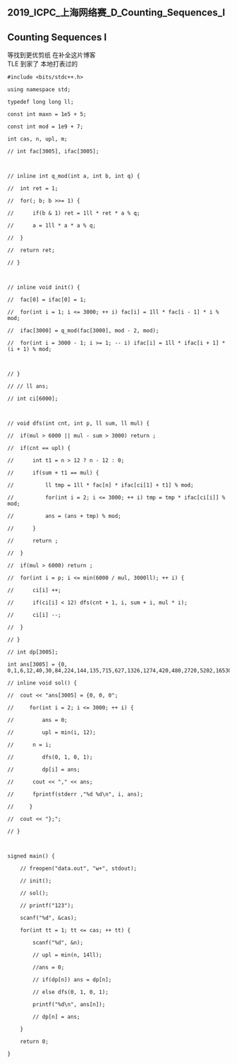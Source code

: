 ## 2019_ICPC_上海网络赛_D_Counting_Sequences_I

## Counting Sequences I

等找到更优剪纸 在补全这片博客  
TLE 到家了 本地打表过的

    
    
    #include <bits/stdc++.h>
    using namespace std;
    typedef long long ll;
    const int maxn = 1e5 + 5;
    const int mod = 1e9 + 7;
    int cas, n, upl, m;
    // int fac[3005], ifac[3005];
    
    // inline int q_mod(int a, int b, int q) {
    // 	int ret = 1;
    // 	for(; b; b >>= 1) {
    // 		if(b & 1) ret = 1ll * ret * a % q;
    // 		a = 1ll * a * a % q;
    // 	}
    // 	return ret;
    // }
    
    // inline void init() {
    // 	fac[0] = ifac[0] = 1;
    // 	for(int i = 1; i <= 3000; ++ i) fac[i] = 1ll * fac[i - 1] * i % mod;
    // 	ifac[3000] = q_mod(fac[3000], mod - 2, mod);
    // 	for(int i = 3000 - 1; i >= 1; -- i) ifac[i] = 1ll * ifac[i + 1] * (i + 1) % mod;
        
    // }
    // // ll ans;
    // int ci[6000];
    
    // void dfs(int cnt, int p, ll sum, ll mul) {
    // 	if(mul > 6000 || mul - sum > 3000) return ;
    // 	if(cnt == upl) {
    // 		int t1 = n > 12 ? n - 12 : 0;
    // 		if(sum + t1 == mul) {
    // 			ll tmp = 1ll * fac[n] * ifac[ci[1] + t1] % mod;
    // 			for(int i = 2; i <= 3000; ++ i) tmp = tmp * ifac[ci[i]] % mod;
    // 			ans = (ans + tmp) % mod;
    // 		}
    // 		return ;
    // 	}
    // 	if(mul > 6000) return ;
    // 	for(int i = p; i <= min(6000 / mul, 3000ll); ++ i) {
    // 		ci[i] ++;
    // 		if(ci[i] < 12) dfs(cnt + 1, i, sum + i, mul * i);
    // 		ci[i] --;
    // 	}
    // }
    // int dp[3005];
    int ans[3005] = {0, 0,1,6,12,40,30,84,224,144,135,715,627,1326,1274,420,480,2720,5202,16530,3800,2590,924,16951,552,9300,68575,82134,21168,24360,165300,3720,45632,199584,2244,22015,2520,29304,77330,57798,398320,1285760,4255062,81270,41624,48510,97290,1479889,106032,11760,180075,132600,3254004,429936,1267866,38115,2293060,20948298,40667106,299425,208860,2325320,344162,7394058,7636608,82875520,8580,305118,4013836,171258,173880,11850965,70320672,1866318,14396330,4872900,17100,895356,468468,499122,252800,20509200,7012845,1391827,578676,25229190,26418340,211474989,784847184,497121123,15339150,49140,393484,1972158,821748,2924575,53598240,55872,45638306,15086610,753390000,50040450,417498852,18788230,1649648,1168440,1202040,63736369,2461428,68719050,162308630,564673856,24864,5916680,12882,83753235,89751520,869785371,124424274,827222264,916501173,142157979,2679303,3661464,39416252,40718500,31500,4096512,135201152,132178560,5399940,191928100,764103895,303683688,755446880,403450390,878166801,7620488,63013698,181404174,188003060,1490370,40044,7198477,2965248,73807320,222581380,897305600,3241644,486312756,838638473,668099857,87240552,277345965,3652110,279481895,569777520,909958004,17438618,102598248,6080160,331917600,704201656,12886128,6522608,11108130,856576600,6916639,773139192,393768648,453484704,5029110,10088316,597113652,30102,2755725,479740800,6824611,490800468,6727676,453731610,810770040,174453052,127995139,76742980,579462920,6400260,197469008,621276832,63131059,3519180,655161515,315686842,28570176,246855106,708291090,7567560,468395047,15329358,7998606,803840600,57548093,624161197,809432154,689858065,197982428,630455180,357065367,320910720,936082576,87780,963476640,74767476,379431305,9754548,380663735,10031040,156955682,25639852,20815512,5347980,198166963,886901487,225570529,242056473,501024386,533868153,603037815,920524624,245275990,718210895,212520,12540528,543375195,461026027,32361615,540843679,392427831,168324999,208713599,700359503,28225920,380401421,67909312,81646278,630637420,1293931,889031838,949548624,259817649,549967486,898626104,686911972,56583450,24419560,817851652,16842240,891525490,17040642,862442760,43568980,561311662,17984466,437032941,809577120,18959160,388056851,262408964,560202110,38713404,657023276,821728799,818922105,190585256,635328541,948130242,157183696,704797050,309867908,277830386,51523419,134870012,749747645,184738215,448245518,318027562,275886879,333883532,395070958,48524256,475894014,49114980,236370917,784569639,979573108,921821882,773970379,110038107,105145128,235499832,26910000,64267522,208632348,110356236,214584532,461333294,560051640,903997718,590609103,218012655,780213045,692419287,439786580,279209594,383153779,93074310,814843017,988535918,205584668,145543973,54218796,420841210,489026136,101531951,476789328,74482200,664404815,556029323,35179968,106293320,217140,72747180,127035152,215692694,111253064,388964221,61191507,848268878,659514248,487518216,265388569,771127213,748161940,681164077,541338475,70311036,85182422,882943718,804827001,59357303,21376250,43611750,43737408,807625711,44111586,713948361,860057995,984432333,137008032,883198273,305220824,581376307,283279826,758860975,670467540,619538990,874650824,656833322,504482780,851303417,791600048,321615528,207289111,969710687,224897578,969569932,975009846,12704182,147213128,181988425,550724752,138047730,536076394,19423120,474768550,534347422,277774654,873715625,305094536,448946783,855709629,60538530,209522824,693786590,927479183,18760111,123571800,467930686,548061617,339961478,377197825,929122116,510292238,260505648,898560496,606820688,73823363,167968493,753754165,643514715,617757502,468134774,139190904,429596203,499872283,804316856,158784988,500436898,330820304,833779290,309908865,798032191,19144628,330236216,227597688,791835097,548987726,78035958,933622580,464458901,606535622,336637759,837971159,466100351,501035131,722499131,998404247,40098260,401772714,106748090,42495200,86735880,877149,383556205,196692,263769300,896584125,250541410,706926755,322185268,663522473,595974710,915622764,342038221,55675413,585447394,719165182,809889789,569918083,97217522,72682038,663560186,103370673,909754905,634643969,791101815,701424289,688651692,481800017,873272360,331481464,944159323,607048176,450140201,307580852,633067279,507471325,680972531,932698257,847108034,329935200,841861733,931230222,86653572,298186557,317306433,382511484,941206421,998651093,269587042,223414638,901347339,381257681,299192826,716507553,865165128,88498570,843173027,268662409,919135809,671588778,222222296,816798687,794783532,382042584,329002916,363573101,606409032,111669003,820596994,868832953,599417016,293953140,806616576,764889370,63761101,853583648,276375792,65522872,998575523,883199315,676000997,149580165,348663191,678678481,255020512,485229036,109282577,448477583,149990544,76877264,304513527,150568236,655124776,151988148,534097455,270093859,221569978,619992276,544538574,150812922,389192157,202124556,637466796,904314865,928886810,154958903,986123802,493231088,174281319,670239135,620110933,863183249,934326167,819168264,7982499,709372942,504356707,254984246,388526852,40220645,796202131,485121798,860777029,845478466,228206320,616806504,373998577,548461368,270464656,47395831,356441469,376758112,144582797,511930601,460865219,191102400,759228371,706166393,656083619,483915676,233711788,334721218,366744996,256254932,939464893,820630126,744833546,727795522,280642674,886252016,350529523,205557637,252080132,562214776,526787415,474826371,467447759,426265164,903873639,814861053,652325400,373440437,687691947,369572971,323140786,69302116,43642259,660284932,778084009,340284840,31054896,788787168,688336753,145029237,985504152,789054774,962884714,395571569,233780504,168115571,494552394,67447035,202266088,798703541,395891121,135046153,403981400,159247666,143493859,798227695,55224865,357009419,454515132,150274489,178570260,210983813,498819674,361042201,426347031,720670392,170511627,29604571,941026002,196725873,117997015,558944842,993648602,775173055,482897329,216451053,588351508,69968544,839465698,267745819,497919246,707866547,515002033,457109086,791806544,756143730,501423063,621969865,65435703,1760928,294520520,295850520,171480964,75037306,746533086,735283669,993956457,761593809,576182646,29796753,307091250,750194451,127938676,113624041,684683623,559264596,910352698,632570004,922079143,700674648,107768085,12803389,315230643,69719392,684737497,713196061,500895558,489199334,118998513,154225376,601094140,605921272,635704768,226235052,487165332,520733089,660828412,510296466,70596855,87989882,814956472,989764782,509684340,105100373,56635131,878945228,75750103,889601833,805395626,1018164,550074525,591104443,507686325,106832893,121280127,252901789,754281360,55124492,539232854,378979248,37596279,871423269,46434673,303502248,831327476,682341354,984281639,518822386,209012379,373818194,280886837,200784330,835954781,952391185,708363654,854813534,31991942,892048110,573477097,726697464,481008185,838200926,184369893,235370739,451975003,442549874,346154363,664956781,751500417,766800077,612475552,603329623,900187875,480110290,124363866,359437181,75806737,428987741,280183261,255034614,138883350,744685088,284786294,118056680,857162814,86710025,111734528,902382760,671383828,390551308,330049507,268637353,432803347,734228779,52835114,1215240,794111495,169789549,974873498,2455488,7533512,434190168,275570612,631324980,694449373,796264418,520361981,566911084,141925319,310049960,259421112,389584998,465612970,741650255,15626799,817985602,955298916,373067244,749792253,519072048,709957667,352435327,307806691,103532642,931274568,55054546,508958223,334183064,784907041,514706626,765771029,654170840,327024525,265119102,997643052,198350910,662827123,380189614,818560301,792090648,648806412,565603500,370645480,697510117,191781902,714187644,68919578,775673314,802156026,327313830,981974078,353487139,356667790,612781218,123314900,720381882,234631072,725805855,662954402,249842351,851066342,815392996,425744774,876287207,974652300,945822500,514375749,436698245,389982090,638765679,953468095,254442313,374933677,546717955,718111373,785286672,40983236,854513483,869334736,706111287,760755468,477779463,106101468,555653287,467970542,448928923,244409126,132202982,45032659,183576156,723789448,331709380,646468723,7618074,634316500,507395929,739563824,358168213,307141879,906239919,383552291,603072554,927872338,992793541,106993994,959368012,239359520,958645519,97766556,731202273,524097717,897101113,696767626,119789136,506989682,454761793,260903034,924524905,436819382,460758311,350337118,742856580,632420149,647647472,119844310,736127169,625054057,951065689,523298143,55071410,495972022,948411706,661284847,543872197,327608264,717372706,816254369,365398585,849672317,892787726,91534997,561260042,200048155,615104795,893042933,398432214,686351665,720195287,512767529,354028115,730207706,758504201,989913501,338764389,727411977,595038002,181853274,396483757,432243270,485643332,877319158,140454505,745000975,611498115,395296858,292419313,191311267,853411926,446691238,580623351,397273986,740302027,954140674,368525042,496213255,99729633,819445721,223561524,791028285,725818523,391350585,1864380,471961435,460468174,110523007,188242539,601916944,869058584,154915878,373400807,566756325,525860165,283085347,96330146,735389956,947087381,931924086,914515318,998942683,972426722,825933663,917666394,34729893,639560602,6392083,997565381,357134307,688692967,810741123,779912339,146525680,451628321,76797290,548922635,837490667,170994838,423345877,129090457,818477932,59887299,921448552,696661704,376243808,23624929,593822289,7631378,669643487,457636516,966360400,169535581,221258907,804640886,946579310,759818681,502069767,488732898,189768562,874303301,139105262,74788345,342563828,814987229,518441160,486616097,264157861,781755606,220233735,293262794,47192702,744589011,502087245,644009612,698703472,933094451,437047482,973869717,353009606,311989248,891410657,574727666,112067918,586375307,881918259,178185268,777795697,383723936,833629481,705150479,74265245,146538580,8917416,364089236,603597984,669065439,56801053,340987474,491430879,167637977,795083390,514321126,628034835,73435079,331767,587868050,925257726,296025157,4583880,94548187,27129928,687485123,153476345,971505419,240975411,655010663,784968058,730969296,549515837,190402315,812520333,837233823,580225672,214692760,968382817,349551304,872030955,913289980,727860843,904421703,525699547,718377743,86469381,290404560,349078279,893847202,18047457,532613704,687247627,2426604,48290411,565094863,952919356,929554956,331258640,442063720,109848068,546344621,689175476,639256606,61256976,666659774,900152643,609635265,59764974,747453865,82276239,608996864,188466878,754517941,873055451,767056914,376133080,452677803,236489791,894446733,124367604,798555100,929966018,218211120,159167283,832017848,764662630,12452848,291468549,310525484,224341245,461404668,171786431,424308103,659875206,914488331,233375053,88095382,705038270,127859679,727692572,845393508,275751707,924561422,821163746,823207036,198946905,361117238,855245947,882535045,661613930,922227576,132563739,700201660,134187592,378134320,206304426,647483758,446869221,537761316,836501507,737942573,101462914,254976945,984195498,820249000,513006904,883675686,557168210,450052408,525873517,546387405,452391975,919501853,832568757,15771841,484526551,175134775,16034822,211327375,330263119,617274503,691022710,7120151,858681594,335637869,433252481,458555250,651254990,663858506,194778510,921937639,458334254,851969973,369221056,832965539,224982723,278741460,208135475,527091615,13727746,933648460,979217271,977908109,699347534,605275061,680006844,138207385,476420524,454337834,432857762,329129493,249917198,635207838,925775672,319266038,887064863,955698465,800487244,890273204,197837460,772046625,448568903,994270983,2202083,337825364,314855310,571777590,100930605,804271258,896561440,209505045,636202604,654077994,354744867,654916048,892346636,900874886,875082407,820397405,744408326,319524142,857109769,825251278,139189036,740415394,734723593,549082845,449981465,682193071,264849052,548097428,256591101,904105174,216886060,546346517,925358843,354864453,722718671,321846273,425509709,550501155,887998324,242630205,341203401,567799310,945919477,234461536,992565773,532984267,706692878,477501163,907735581,385409880,24084117,152826686,535828167,505728432,576019572,637926206,63597142,486048180,175547747,204747271,448146096,457727918,488912075,108205956,810889345,741657960,989265235,90709325,667608082,363714689,842189216,938344764,621625602,73955312,150044362,114626882,431495595,507500775,572205175,382879956,114216690,806893429,210570498,455186137,425417333,386398714,596827545,263703787,703382548,761557694,277792423,862325960,812639623,493319930,395541306,568546355,292602262,842784527,988275384,5275735,9710626,591395332,275741918,827299964,84102555,794676041,449558369,968205208,118854753,217545063,638934535,577554378,445509020,359426758,531701358,413836019,645845897,478408830,210980547,484616283,736453663,134784663,230072569,594470544,199456481,687245914,944400397,367422508,502407246,327525248,2409329,637838117,460451360,620429823,385772555,444059169,663166708,905797888,150216305,925211932,967581856,856604826,633524252,818608774,779154260,351933796,241245687,539079581,380121579,358363358,656464946,744407036,445509866,623576335,552371119,243859757,767639129,916565394,780997900,345270688,45337896,365937901,918769991,737716077,872053942,745882925,304107437,742913162,152591197,504005602,745963069,339027008,648158708,356979055,251658644,350267449,218396195,528325581,853128591,61960438,934101045,545726740,164051638,318390731,344462276,628428015,941306094,416249377,403965815,124891583,493241663,719780684,704028812,738481155,477766621,480078395,205758213,788722302,940576196,530403854,644491372,147765447,730407129,526483058,839247469,953647876,230174645,738401499,252016089,839168584,318135333,691236099,522885642,57852387,665872925,610449631,335587637,38225843,873941520,860129357,411876821,650600889,78154329,249283617,234331961,768939567,213615420,941385655,948215702,330205876,110301667,511776193,237458114,833816311,732543873,332144563,824338191,344405298,255873062,268201855,388755074,530063844,725604699,437231399,767499657,412006069,727898630,959761288,368963259,753594261,941168673,895390098,324029172,223503548,123695774,708347793,234357695,276680917,874921399,808351598,185838366,689388859,374465797,188032072,909068155,8103993,921653969,110434802,23592891,863079363,530641790,745174775,398849683,982492459,30669775,460755580,676159524,466381915,171201376,490088863,626115977,339492394,260661008,808962706,783494263,757057702,650205840,671600850,395289600,268699433,200749052,760092115,854974626,617918852,146480360,367958301,665443459,651958596,591996333,529141385,103042755,635875078,229543266,975622787,990059255,526296735,124207077,779086258,127431824,478615557,194940896,549034158,838633292,630929695,992660528,179905595,797408180,286079740,54997013,531739658,160399507,533581146,669649060,567027529,834300318,782811285,834852547,268762765,673491579,752621948,181327100,987648234,994705061,935860549,48395022,549649238,26096245,67139606,533925322,615363850,889938131,470733890,13002602,532459537,409148235,584397893,586072331,858764587,427977500,110641909,831590950,906744401,917704525,342763113,428849488,998462639,578275833,51671902,834310940,843525388,170077969,421311707,774941292,372210264,957332890,938318941,756823220,249986665,281293021,190083027,500167713,567291252,587178315,300549645,806113912,516253563,55634069,401950511,317126622,369911780,652840113,995547002,333897128,746359351,76209238,839552484,118141423,241283438,751474087,203444846,32164240,638177450,547414034,894616496,106931614,637581208,52040668,331409981,670064014,759726278,373057342,728961125,398421321,600741147,664406486,873395333,828186101,682634524,599791867,210650856,704668342,771258344,593207903,637940973,832297357,711254335,228743345,561644275,741275954,152879080,765704746,886538877,264033059,769721022,452249881,765404529,263878981,529906201,424675564,123370262,862734196,275732613,108121357,168897336,745259944,275432564,804959304,921962888,725908689,337253841,190937005,954433122,319125904,951881672,279216420,978112731,790310060,418123021,341506955,879497486,439639234,309283317,811120551,5175526,502449372,515256688,579419243,229419994,995589181,866246760,26610876,516875986,37065936,507816804,365834308,441987874,965406799,366042511,245802532,264579631,651328115,533437999,978270999,902688496,948335674,938252023,548615466,866583655,192236829,469532833,608959286,829987660,98460012,350364548,353524134,273438762,751361525,104696494,724719530,635381352,873474376,24492933,870561443,890772582,64841777,188736251,708591998,434240511,586686106,995174017,919069658,422661660,989767876,779664326,568742428,555571170,331095961,743189129,679638082,173723643,795843190,843437031,191954921,164546533,709767378,530779693,951738508,37529444,830757701,851230860,336572181,464724213,806214991,103681548,482107178,779781178,568834211,828359381,794619755,119224858,144284441,221489584,217832265,409643065,666067174,17805710,847806650,884710707,79469595,650370309,416226143,460498390,964744198,772525458,823037564,978423245,642109060,291791327,887427390,691797252,460317501,245566383,305470990,87733481,353487672,824102564,991301856,711556084,531020430,720557952,844714453,491631445,63851524,434703155,2435425,790404246,904657164,438661023,151033395,396172161,418835087,206614697,457074720,608773629,264116201,223275367,245993799,496965931,565076367,537794619,367113924,252100958,709127314,955740165,717448530,994033575,401632962,479531706,771835736,582097172,974725684,120159476,176935535,370842860,230417041,443706478,623894274,125138058,847667397,965552842,503036584,238729727,771366596,846308038,385665487,144000504,971774721,862963782,676308938,306748904,214162181,798645022,965147303,221783444,968638180,596118398,613689375,440199970,326609542,200407677,188180453,311644091,437387952,492429919,295268147,207642414,387827252,387204044,286727804,992211167,801906940,182465008,717529343,109496137,56346212,817066611,722093165,278338119,125519775,339560430,95097088,954781013,606165034,440895227,323946877,322883952,204899821,242128720,987880142,420098921,37923330,958225089,122221704,772855662,688733852,719240677,623219519,368476454,826744655,121794566,580055217,21017408,58334458,723669214,646117361,919270103,713591804,414167117,749255488,387744086,481431314,778935000,765824383,99751371,290751602,99100808,745302997,150845735,285271048,640059268,72688131,885179308,563557137,627116239,467926228,154038981,855078908,239847057,224974902,122188560,630966900,948703110,111762527,643314729,458317020,347201947,12260974,290362454,634790741,326860120,762906451,189110897,144685453,338136139,486192267,542560718,390360006,768623878,555237875,200618633,411646662,640902819,375122720,859840755,926440334,983901029,644361167,557768887,471531181,839019911,492236151,302466426,619067868,105040990,331785240,925654069,57844772,692034765,48498242,173578244,330210638,604566249,943490380,769799859,66924496,614397810,483134411,548440861,611172651,182043044,836488615,267112763,36899421,170177389,284124493,209747550,646096654,66428152,640009911,417026703,204258590,680746748,368803537,249840809,924665621,411817689,558003974,349799126,315013999,572137860,120833284,174118387,790884748,611641624,245313746,493071659,149624586,26381110,755522217,21853784,220111412,180053444,457340982,886562009,173724526,951327622,926270785,220543246,980743241,758691577,520939772,920838631,205931308,939756328,127209836,49345476,427346061,157072463,788168698,789011320,387408827,805584922,520587768,344833484,944402100,505371045,858708031,721939765,123885123,181672954,984166396,544325554,902088524,63682305,743280884,98282317,705755871,446819467,514887133,787448645,217889683,121213294,427078898,708917990,878460076,455497803,188688702,32845539,148203353,739564502,962381246,730353844,350822169,300896832,593976448,58898711,876865498,803005309,104990357,367204649,502881890,125815409,111510829,435176333,509278129,501575299,39102238,823765969,946483679,306248971,708800537,662005514,323003352,262757830,660921811,609033158,806699587,376532152,653905608,771074077,403966670,699051879,751148442,667523617,293892043,216700826,475523317,611175855,349750403,397122770,600991650,811873949,490600655,56091305,341631112,7687611,644789227,306289630,385652175,51610979,146413842,345076831,318654777,659542972,358176183,728989702,403151556,135326157,485219462,322725678,893250857,199042878,42398970,225008067,20707686,910835055,281018401,869115498,560751993,570799146,186189152,82012912,446308901,116332513,407369447,439749755,803681666,423959206,967926299,802286977,315528585,643645200,264777346,571374721,133368312,389173633,899240221,174467132,412823343,21849670,366777395,337371546,824215722,407041089,766446890,426284226,309134906,45999942,585261605,689507865,546107746,961896000,636500332,135133533,295001698,981121543,310622632,646664316,853242302,286506103,830315517,164079343,157584893,98928198,714493736,846792037,118567936,524596615,742292678,718601928,882939162,530683041,82716066,419412605,241084210,127563843,496286870,168923909,497701150,64884037,907404815,412595578,243295012,64070595,847374357,108407193,285510730,105702210,512649952,586758748,761333635,579114732,580055349,965005046,650791737,33850971,119466849,550688638,140298310,717293427,712850525,100756288,810543135,246124914,863189769,337306457,249857916,531007670,139659082,866771448,97020004,662357536,105708199,767804835,532480484,350672723,866120656,377313835,961461578,714816787,888420842,562365416,793124261,676364684,535627784,345437779,588558905,947122281,185010198,122699228,448688298,401386588,769858791,158355617,702201105,877622978,489166721,851037457,113428131,164322101,711992816,296377603,126433807,180450232,146837392,607717358,563604593,356043954,922055014,319182365,174193926,377458326,18507492,143952738,823582808,911429426,440611855,182016880,489811390,453582279,501061568,265897023,242575754,590437149,701707491,368361266,873217515,206915966,477560642,195945276,800255933,146328848,238086060,64124447,568639082,825639698,37835610,459285599,405655713,264184088,811118450,771538314,758568653,67288752,442678232,513740510,249153131,631804884,745225615,303368839,92091573,907775472,192991161,236563759,25776285,131890473,21132408,847102938,149488348,148778253,843822831,163190499,283941706,842734246,29230259,744428930,144384672,350981976,369149228,499015910,998276706,923782806,583341467,887420440,547851984,944178640,925745128,259534405,676669256,21008387,595626741,795993673,687487400,878932432,262993325,132916880,288019935,303500548,798425037,967539431,130866909,690889743,2256339,47921417,167151952,172000018,569932621,181260821,854724929,615055120,990557991,184519647,696726312,165633744,18611998,94903228,108907137,784609625,46356688,111175813,95565207,921448284,965725965,629304430,34924296,21198028,797483283,212669536,976406737,352447176,218531740,655441606,771430154,792985102,270095956,395491706,631203998,141112477,129095841,713050733,361092102,582080861,989296009,765944610,449622199,562260454,60008778,924177229,730633959,531523490,305988364,137309655,467422290,59364172,245102202,884904070,851933726,8498945,363027638,478241543,376816288,647176824,900548916,714776422,398586738,754134414,949513695,812482309,738765334,96373561,456583815,778396146,824708228,169241669,18513247,248953188,866649542,925833075,879168660,686521069,294429425,678005040,225667101,476975131,563022008,257669221,359816064,964823152,949198453,942487694,550498060,149911444,265842716,848412399,712541894,262004030,990279140,397094833,385436353,349417395,343346366,793922093,505807774,206700717,923970484,617836626,654647686,92296771,656850619,106462179,332302661,395494094,300769295,416862903,250124878,328061056,363399471,89342190,996824166,110025828,493324057,340271519,515307727,500719764,296308480,375927426,99937293,739326961,171481824,603207978,317624308,824560460,718392046,473621824,658907409,120298672,935512512,957477156,550497051,314368608,79592957,735904230,947458707,97663817,516391131,936369964,201869156,148854868,105101392,757013867,579559607,867993522,590082342,654916098,232871119,497801638,795057605,879031953,20536976,984651426,417681904,618101543,827509797,22145237,558974756,571472687,729136028,934819037,408198760,660348706,490104187,672922042,265997754,160698662,665096775,199606210,738727709,902511005,738641098,951490713,170465881,791853629,603824480,869243557,874763267,794397707,547857170,653126256,846302493,774655222,599648854,236412620,912437371,32727778,554859775,25994353,271780454,292906854,378285222,233557402,751320564,529931475,371953160,533539382,463597568,470933499,916267699,929447279,645679550,928931634,594083681,892537734,388048241,839147883,340716716,799113275,600857249,293924167,868198295,556913221,912657133,120917217,870176863,96911369,456964969,969501857,96227060,137468292,12325728,844016408,51534403,656437267,868256084,200485713,568923513,439337409,852619174,634116035,356331473,644072860,608828254,679830843,408364825,819994273,708409577,33289493,729955094,596908384,552676290,804063672,642210283,87969249,139856655,573837082,585204162,709919080,62019450,690340904,134375538,239873992,248897451,344866625,929545102,553885732,378658393,844885049,839814934,567317169,38067232,429000062,781481111,237895107,782073191,337473894,141506057,492977927,460288582,745195402,482110822,102004165,152293447,685882358,485879386,848080146,599355957,488608364,19053402,423318689,471333487,188166164,302107539,372743633,177700432,978971079,366701808,401596902,927509072,171361096,95127688,424301456,399542853,768237456,601860578,499990629,187805495,191279700,481600043,305424704,222429969,602590712,904063876,842352983,944208736,819657360,49463685,538026209,906352779,419674963,930518965,778141124,255585286,33994747,519787112,79986460,226108045,524476702,27656221,255579862,646238174,847099521,272965646,865493485,385727148,126314306,37843618,788938122,618363112,928198145,400264960,871653169,62240715,364773082,617467205,972975522,710291243,636653364,440799981,141210740,57867049,423646746,714493511,177625722,617783970,274650380,687499716,611743818,664745550,378779532,204366492,162895731,549949937,442481335,525455322,740477352,481424096,305714815,51047601,438699099,262169947,133720731,478955102,436063979,595492260,936083246,863122159,945175103,263539607,510732407,282342468,686191734,492765857,436266853,1776510,904247837,612920718,48007182,239884386,11204682,40517916,620896715,428051563,228035641,81480630,987941217,506734291,827420210,315533927,873321075,194012513,701591193,469021066,977224823,287810653,418116475,229914328,680362293,685870845,221377050,217438428,436976820,956610315,609746286,995059943,834130154,620333413,129424212,85123869,684341657,372232483,849850868,39008962,334692007,441172896,441332548,832399170,559399752,817223339,368656463,508150161,982500386,805756404,361093783,782516904,227697402,552864398,376648315,131219359,824310464,88378402,105093721,931111394,978424570,462045876,775812495,375392919,974899300,472606090,544185580,50284084,401130151,414301598,593630705,917370510,658630453,411490799,178655844,380745385,325174122,3082222,682403282,550267455,841077458,610783619,361233023,793693746,460107087,799438353,760107599,52044074,119468097,44303927,132339297,573405675,272388138,43419227,411058183,220220432,611745919,805350568,970746014,764062232,393882739,983284303,272507287,577270472,846617654,491819287,206119318,521558324,910021282,639310249,620356611,64059745,687961292,625991240,25907400,59892214,88040640,776895239,818968695,160783525,954869542,293693723,468987937,446082996,916942884,311292313,658592565,634756596,70358162,210975824,253238476,832920931,963525669,882776534,763829888,717755102,134562859,992220619,532109146,425961811,493677646,107786653,207818522,196066339,111474900,257644627,274562332,307727812,717836315,326865766,873090201,124492385,846032717,722268565,757127484,332116994,432329903,443274582,610441402,698528081,310044953,260046011,554112619,703742007,402774419,292306979,760774539,402066147,752998364,271696960,177313912,309878494,540104932,779043454,569185053,160233288,325474984,756301940,892820990,500053160,231334896,794606267,404678875,980732369,283755839,368386613,86296858,67762572,75074675,991932675,688983358,913104550,786957021,879078663,146575829,191767008,638549864,146213572,79225954,65949125,267399617,616601372,31296380,534786460,871570500,417735380,771785110,376385944,154401309,234734748,631694290,542886380,102226975,785537721,242796494,777292172,650777687,121632024,490436396,331066103,939668693,433716263,980024850,797678562,305812176,982021027,688100320,829876446,125002285,364614521,219921143,245211624,309829642,43455167,364536486,85737790,425628595,859372492,471784346,403385340,96571820,837277437,386811318,745690100,28585286,438708382,6635488,915376438,487080701,247830110,935059609,76336473,816549921,272103268,768416972,859456661,463819251,32608561,698776266,688501880,939605786,5192087,844383395,550698387,396220525,25232358,122324978,874042807,493690026,447201459,855822480,585455069,894491961,989605241,539114271,273794598,517458429,753561258,41854924,936179443,534463507,784177424,645763670,839030396,385673367,619137125,536106422};
    // inline void sol() {
    // 	cout << "ans[3005] = {0, 0, 0";
    //     for(int i = 2; i <= 3000; ++ i) {
    //         ans = 0;
    //         upl = min(i, 12);
    // 		n = i;
    //         dfs(0, 1, 0, 1);
    //         dp[i] = ans;
    // 		cout << "," << ans;
    // 		fprintf(stderr ,"%d %d\n", i, ans);
    //     }
    // 	cout << "};";
    // }
    
    signed main() {
    	// freopen("data.out", "w+", stdout);
    	// init();
        // sol();
    	// printf("123");
    	scanf("%d", &cas);
    	for(int tt = 1; tt <= cas; ++ tt) {
    		scanf("%d", &n);
    		// upl = min(n, 14ll);
    		//ans = 0;
    		// if(dp[n]) ans = dp[n];
    		// else dfs(0, 1, 0, 1);
    		printf("%d\n", ans[n]);
    		// dp[n] = ans;
    	}
    	return 0;
    }
    

